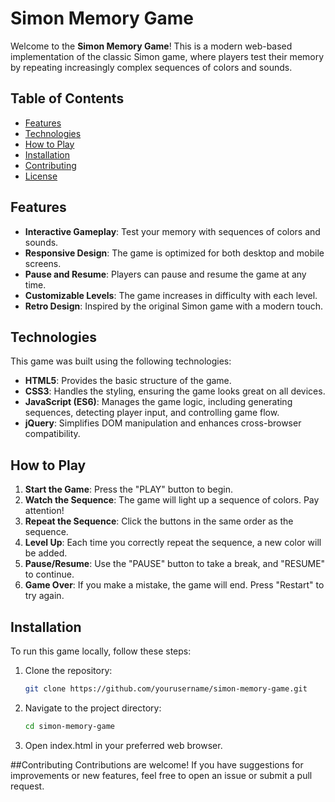 # Simon Memory Game

Welcome to the **Simon Memory Game**! This is a modern web-based implementation of the classic Simon game, where players test their memory by repeating increasingly complex sequences of colors and sounds.

## Table of Contents
- [Features](#features)
- [Technologies](#technologies)
- [How to Play](#how-to-play)
- [Installation](#installation)
- [Contributing](#contributing)
- [License](#license)

## Features

- **Interactive Gameplay**: Test your memory with sequences of colors and sounds.
- **Responsive Design**: The game is optimized for both desktop and mobile screens.
- **Pause and Resume**: Players can pause and resume the game at any time.
- **Customizable Levels**: The game increases in difficulty with each level.
- **Retro Design**: Inspired by the original Simon game with a modern touch.

## Technologies

This game was built using the following technologies:

- **HTML5**: Provides the basic structure of the game.
- **CSS3**: Handles the styling, ensuring the game looks great on all devices.
- **JavaScript (ES6)**: Manages the game logic, including generating sequences, detecting player input, and controlling game flow.
- **jQuery**: Simplifies DOM manipulation and enhances cross-browser compatibility.

## How to Play

1. **Start the Game**: Press the "PLAY" button to begin.
2. **Watch the Sequence**: The game will light up a sequence of colors. Pay attention!
3. **Repeat the Sequence**: Click the buttons in the same order as the sequence.
4. **Level Up**: Each time you correctly repeat the sequence, a new color will be added.
5. **Pause/Resume**: Use the "PAUSE" button to take a break, and "RESUME" to continue.
6. **Game Over**: If you make a mistake, the game will end. Press "Restart" to try again.

## Installation

To run this game locally, follow these steps:

1. Clone the repository:
   ```bash
   git clone https://github.com/yourusername/simon-memory-game.git

2. Navigate to the project directory:
   ```bash
   cd simon-memory-game
3. Open index.html in your preferred web browser.

##Contributing
Contributions are welcome! If you have suggestions for improvements or new features, feel free to open an issue or submit a pull request.

